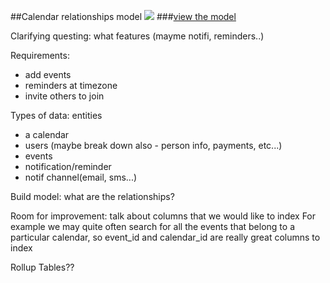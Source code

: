 ##Calendar relationships model
![](/Users/daryazinevich/code/system-design-notes/by.dzinevich/calendar/calendar-notes.png)
###[view the model ](https://whimsical.com/calendar-ARAUJxPKmsP6B7vT1ArRVJ)

Clarifying questing: what features (mayme notifi, reminders..)

Requirements:
- add events
- reminders at timezone
- invite others to join

Types of data: entities
- a calendar
- users (maybe break down also - person info, payments, etc...)
- events
- notification/reminder 
- notif channel(email, sms...)

Build model:
what are the relationships? 

Room for improvement: 
talk about columns that we would like to index 
For example we may quite often search for all the events that belong to a particular calendar,
so event_id and calendar_id are really great columns to index

Rollup Tables?? 
